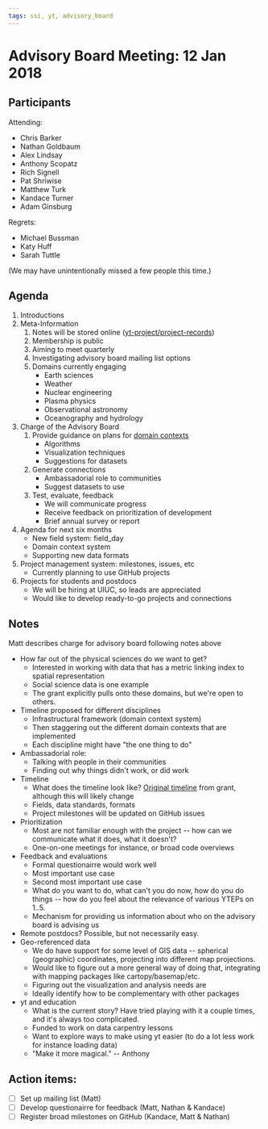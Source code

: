 ```yaml
---
tags: ssi, yt, advisory_board
---
```


# Advisory Board Meeting: 12 Jan 2018

## Participants

Attending:

 * Chris Barker
 * Nathan Goldbaum
 * Alex Lindsay
 * Anthony Scopatz
 * Rich Signell
 * Pat Shriwise
 * Matthew Turk
 * Kandace Turner
 * Adam Ginsburg
 
Regrets:

 * Michael Bussman
 * Katy Huff
 * Sarah Tuttle

(We may have unintentionally missed a few people this time.)

## Agenda

1. Introductions
2. Meta-Information
   1. Notes will be stored online ([yt-project/project-records](https://github.com/yt-project/project-records))
   2. Membership is public
   3. Aiming to meet quarterly
   4. Investigating advisory board mailing list options
   5. Domains currently engaging
       * Earth sciences
       * Weather
       * Nuclear engineering
       * Plasma physics
       * Observational astronomy
       * Oceanography and hydrology
3. Charge of the Advisory Board
   1. Provide guidance on plans for [domain contexts](https://hackmd.io/AwdgzALAZsCGBsBaYBWeBORFYEYAmisUYUiAHBAMZ6VR4BMEO9OQA===?view)
      * Algorithms
      * Visualization techniques
      * Suggestions for datasets
   2. Generate connections
      * Ambassadorial role to communities
      * Suggest datasets to use
   3. Test, evaluate, feedback
      * We will communicate progress
      * Receive feedback on prioritization of development
      * Brief annual survey or report
4. Agenda for next six months
    * New field system: field_day
    * Domain context system
    * Supporting new data formats
5. Project management system: milestones, issues, etc
    * Currently planning to use GitHub projects
6. Projects for students and postdocs
    * We will be hiring at UIUC, so leads are appreciated
    * Would like to develop ready-to-go projects and connections

## Notes

Matt describes charge for advisory board following notes above

 * How far out of the physical sciences do we want to get?
     * Interested in working with data that has a metric linking index to spatial representation
     * Social science data is one example
     * The grant explicitly pulls onto these domains, but we're open to others.
 * Timeline proposed for different disciplines
     * Infrastructural framework (domain context system)
     * Then staggering out the different domain contexts that are implemented
     * Each discipline might have "the one thing to do"
 * Ambassadorial role:
     * Talking with people in their communities
     * Finding out why things didn't work, or did work
 * Timeline
     * What does the timeline look like?  [Original timeline](https://imgur.com/a/yEaPb) from grant, although this will likely change
     * Fields, data standards, formats
     * Project milestones will be updated on GitHub issues
 * Prioritization
     * Most are not familiar enough with the project -- how can we communicate what it does, what it doesn't?
     * One-on-one meetings for instance, or broad code overviews
 * Feedback and evaluations
     * Formal questionairre would work well
     * Most important use case
     * Second most important use case
     * What do you want to do, what can't you do now, how do you do things -- how do you feel about the relevance of various YTEPs on 1..5.
     * Mechanism for providing us information about who on the advisory board is advising us
  * Remote postdocs?  Possible, but not necessarily easy.
  * Geo-referenced data
      * We do have support for some level of GIS data -- spherical (geographic) coordinates, projecting into different map projections.
      * Would like to figure out a more general way of doing that, integrating with mapping packages like cartopy/basemap/etc.
      * Figuring out the visualization and analysis needs are
      * Ideally identify how to be complementary with other packages
 * yt and education
     * What is the current story?  Have tried playing with it a couple times, and it's always too complicated.
     * Funded to work on data carpentry lessons
     * Want to explore ways to make using yt easier (to do a lot less work for instance loading data)
     * "Make it more magical." -- Anthony

## Action items:

- [ ] Set up mailing list (Matt)
- [ ] Develop questionairre for feedback (Matt, Nathan & Kandace)
- [ ] Register broad milestones on GitHub (Kandace, Matt & Nathan)